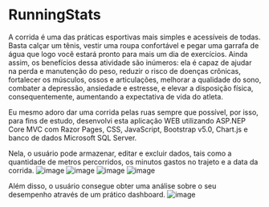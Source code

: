 # RunningStats

A corrida é uma das práticas esportivas mais simples e acessíveis de todas. Basta calçar um tênis, vestir uma roupa confortável e pegar uma garrafa de água que logo você estará pronto para mais um dia de exercícios. Ainda assim, os benefícios dessa atividade são inúmeros: ela é capaz de ajudar na perda e manutenção do peso, reduzir o risco de doenças crônicas, fortalecer os músculos, ossos e articulações, melhorar a qualidade do sono, combater a depressão, ansiedade e estresse, e elevar a disposição física, consequentemente, aumentando a expectativa de vida do atleta.

Eu mesmo adoro dar uma corrida pelas ruas sempre que possível, por isso, para fins de estudo, desenvolvi esta aplicação WEB utilizando ASP.NEP Core MVC com Razor Pages, CSS, JavaScript, Bootstrap v5.0, Chart.js e banco de dados Microsoft SQL Server.

Nela, o usuário pode armazenar, editar e excluir dados, tais como a quantidade de metros percorridos, os minutos gastos no trajeto e a data da corrida.
![image](https://github.com/MarlonDeOliveiraMeth/RunningStats/assets/82294838/a7c84b01-19a3-4920-8207-8aea0dc063eb)
![image](https://github.com/MarlonDeOliveiraMeth/RunningStats/assets/82294838/bc8bd521-1c37-48a4-aa21-7097518590b3)
![image](https://github.com/MarlonDeOliveiraMeth/RunningStats/assets/82294838/5400d1e0-2f52-4f2c-9060-d7bc6ef8a2e3)
![image](https://github.com/MarlonDeOliveiraMeth/RunningStats/assets/82294838/a22e1260-d109-477c-898e-d56b2b877a65)

Além disso, o usuário consegue obter uma análise sobre o seu desempenho através de um prático dashboard.
![image](https://github.com/MarlonDeOliveiraMeth/RunningStats/assets/82294838/51d859fe-76bd-470c-bd39-4b235fe82384)
